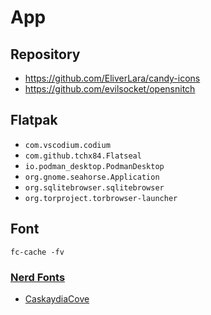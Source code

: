 # App
## Repository
- https://github.com/EliverLara/candy-icons
- https://github.com/evilsocket/opensnitch

## Flatpak
- ```com.vscodium.codium```
- ```com.github.tchx84.Flatseal```
- ```io.podman_desktop.PodmanDesktop```
- ```org.gnome.seahorse.Application```
- ```org.sqlitebrowser.sqlitebrowser```
- ```org.torproject.torbrowser-launcher```

## Font
```fc-cache -fv```
### [Nerd Fonts](https://www.nerdfonts.com/)
- [CaskaydiaCove](https://github.com/ryanoasis/nerd-fonts/releases/download/v3.2.1/CascadiaCode.zip)